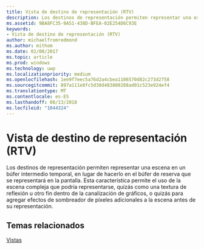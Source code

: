 ```yaml
---
title: Vista de destino de representación (RTV)
description: Los destinos de representación permiten representar una escena en un búfer intermedio temporal, en lugar de hacerlo en el búfer de reserva que se representará en la pantalla.
ms.assetid: 9BA8FC35-9A51-438D-BFEA-02E254D6C93E
keywords:
- Vista de destino de representación (RTV)
author: michaelfromredmond
ms.author: mithom
ms.date: 02/08/2017
ms.topic: article
ms.prod: windows
ms.technology: uwp
ms.localizationpriority: medium
ms.openlocfilehash: 1ee9f7eec5a76d2a4cbea1106570d82c273d2758
ms.sourcegitcommit: 897a111e8fc5d38d483800288ad01c523e924ef4
ms.translationtype: MT
ms.contentlocale: es-ES
ms.lasthandoff: 08/13/2018
ms.locfileid: "1044324"
---
```

# <a name="render-target-view-rtv"></a>Vista de destino de representación (RTV)


Los destinos de representación permiten representar una escena en un búfer intermedio temporal, en lugar de hacerlo en el búfer de reserva que se representará en la pantalla. Esta característica permite el uso de la escena compleja que podría representarse, quizás como una textura de reflexión u otro fin dentro de la canalización de gráficos, o quizás para agregar efectos de sombreador de píxeles adicionales a la escena antes de su representación.

## <a name="span-idrelated-topicsspanrelated-topics"></a><span id="related-topics"></span>Temas relacionados


[Vistas](views.md)

 

 




